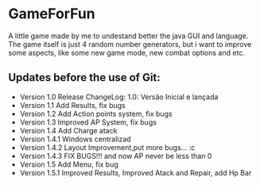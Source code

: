 # GameForFun
 A little game made by me to undestand better the java GUI and language. The game itself is just 4 random number generators, but i want to improve some aspects, like some new game mode, new combat options and etc.

## Updates **before** the use of Git:
  * Version 1.0 Release ChangeLog: 1.0: Versão Inicial e lançada 
  * Version 1.1 Add Results, fix bugs
  * Version 1.2 Add Action points system, fix bugs
  * Version 1.3 Improved AP System, fix bugs
  * Version 1.4 Add Charge atack 
  * Version 1.4.1 Windows centralizad
  * Version 1.4.2 Layout Improvement,put more bugs... :c
  * Version 1.4.3 FIX BUGS!!! and now AP never be less than 0
  * Version 1.5 Add Menu, fix bug
  * Version 1.5.1 Improved Results, Improved Atack and Repair, add Hp Bar
